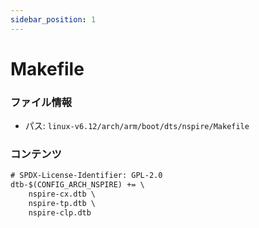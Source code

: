 ```yaml
---
sidebar_position: 1
---
```

# Makefile

### ファイル情報

- パス: `linux-v6.12/arch/arm/boot/dts/nspire/Makefile`

### コンテンツ

```txt
# SPDX-License-Identifier: GPL-2.0
dtb-$(CONFIG_ARCH_NSPIRE) += \
	nspire-cx.dtb \
	nspire-tp.dtb \
	nspire-clp.dtb

```
